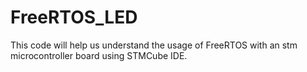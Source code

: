 # FreeRTOS_LED
This code will help us understand the usage of FreeRTOS with an stm microcontroller board using STMCube IDE.
